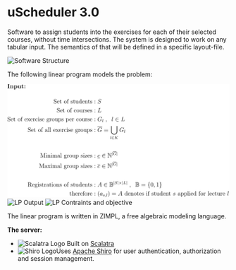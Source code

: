 # uScheduler 3.0

Software to assign students into the exercises for each of their selected courses, without time intersections.
The system is designed to work on any tabular input. The semantics of that will be defined in a specific layout-file.

<img src="https://cdn.rawgit.com/LarsHadidi/uScheduler/master/UML/Architecture.svg" width="600" alt="Software Structure"/>


The following linear program models the problem:

<img src="https://raw.githubusercontent.com/LarsHadidi/ResourcesRepository/master/LP_Input.svg" width="600" alt="LP Input"/>
<img src="https://cdn.rawgit.com/LarsHadidi/uScheduler/master/res/LP_Output.svg" width="600" alt="LP Output"/>
<img src="https://cdn.rawgit.com/LarsHadidi/uScheduler/master/res/LP_ContrAndObj.svg" width="600" alt="LP Contraints and objective"/>

The linear program is written in ZIMPL, a free algebraic modeling language.

**The server:**

- <img src="https://upload.wikimedia.org/wikipedia/commons/c/c6/Scalatra_Logo.png" width="64" alt="Scalatra Logo"/> Built on [Scalatra](http://scalatra.org/) 
-  <img src="https://stormpath.com/images/blog/Apache%20Shiro%20Large.jpg" width="64" alt="Shiro Logo"/>Uses [Apache Shiro](http://shiro.apache.org/) for user authentication, authorization and session management.

